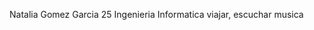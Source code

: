 <nombre> Natalia Gomez Garcia </nombre>
<edad> 25 </edad>
<carrera> Ingenieria Informatica </carrera>
<ocio> viajar, escuchar musica </ocio>
